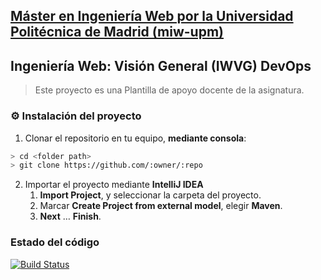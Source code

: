 ## [Máster en Ingeniería Web por la Universidad Politécnica de Madrid (miw-upm)](http://miw.etsisi.upm.es)
## Ingeniería Web: Visión General (IWVG) DevOps
> Este proyecto es una Plantilla de apoyo docente de la asignatura.

### :gear: Instalación del proyecto
1. Clonar el repositorio en tu equipo, **mediante consola**:
```sh
> cd <folder path>
> git clone https://github.com/:owner/:repo
```
2. Importar el proyecto mediante **IntelliJ IDEA**
   1. **Import Project**, y seleccionar la carpeta del proyecto.
   1. Marcar **Create Project from external model**, elegir **Maven**.
   1. **Next** … **Finish**.
   
 ### Estado del código
 [![Build Status](https://travis-ci.org/sevenman7/iwvg-devops-manuel-martin.svg?branch=develop)](https://travis-ci.org/sevenman7/iwvg-devops-manuel-martin)
 